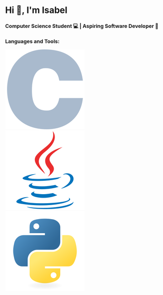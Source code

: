 # Hi 👋, I'm Isabel

### Computer Science Student 💻 | Aspiring Software Developer 🚀


### Languages and Tools:

[![C](https://raw.githubusercontent.com/devicons/devicon/master/icons/c/c-original.svg)](https://www.cprogramming.com/)
[![Java](https://raw.githubusercontent.com/devicons/devicon/master/icons/java/java-original.svg)](https://www.java.com)
[![Python](https://raw.githubusercontent.com/devicons/devicon/master/icons/python/python-original.svg)](https://www.python.org)

